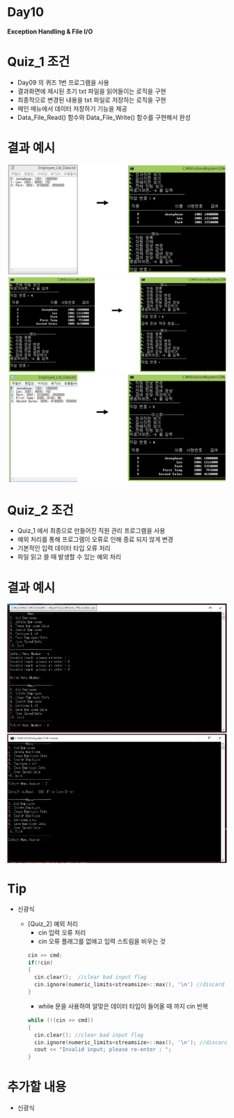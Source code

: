 # Day10

**Exception Handling & File I/O**

# Quiz_1 조건

- Day09 의 퀴즈 1번 프로그램을 사용
- 결과화면에 제시된 초기 txt 파일을 읽어들이는 로직을 구현
- 최종적으로 변경된 내용을 txt 파일로 저장하는 로직을 구현
- 메인 메뉴에서 데이터 저장하기 기능을 제공
- Data_File_Read() 함수와 Data_File_Write() 함수를 구현해서 완성

# 결과 예시

![Quiz1_1](Quiz1_1.png)
![Quiz1_2](Quiz1_2.png)
![Quiz1_3](Quiz1_3.png)

# Quiz_2 조건

- Quiz_1 에서 최종으로 만들어진 직원 관리 프로그램을 사용
- 예외 처리를 통해 프로그램이 오류로 인해 종료 되지 않게 변경
- 기본적인 입력 데이터 타입 오류 처리
- 파일 읽고 쓸 때 발생할 수 있는 예외 처리

# 결과 예시

![Quiz2_1](Quiz2_1.png)
![Quiz2_2](Quiz2_2.png)

# Tip

- 신광식

  - [Quiz_2] 예외 처리
    - cin 입력 오류 처리
    - cin 오류 플래그를 없애고 입력 스트림을 비우는 것
    ```cpp
    cin >> cmd;
    if(!cin)
    {
      cin.clear();  //clear bad input flag
      cin.ignore(numeric_limits<streamsize>::max(), '\n') //discard input
    }
    ```
    - while 문을 사용하여 알맞은 데이터 타입이 들어올 때 까지 cin 반복
    ```cpp
    while (!(cin >> cmd))
    {
      cin.clear(); //clear bad input flag
      cin.ignore(numeric_limits<streamsize>::max(), '\n'); //discard input
      cout << "Invalid input; please re-enter : ";
    }
    ```

# 추가할 내용

- 신광식
